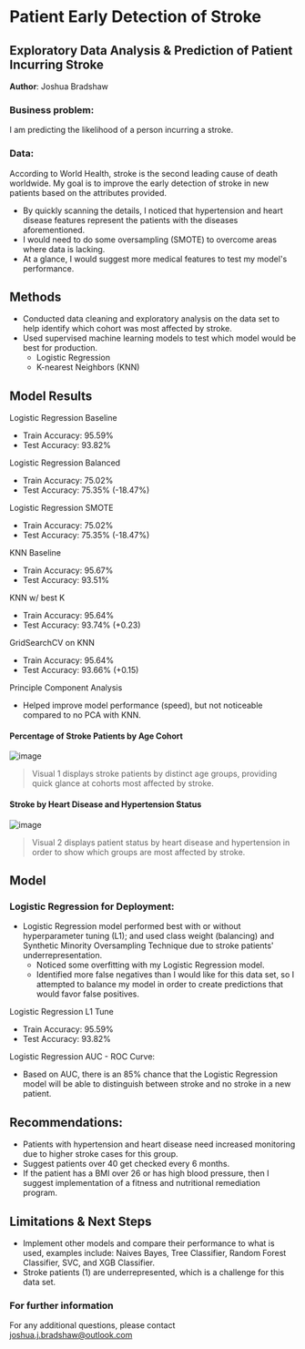 # Patient Early Detection of Stroke
## Exploratory Data Analysis & Prediction of Patient Incurring Stroke

**Author**: Joshua Bradshaw

### Business problem:

I am predicting the likelihood of a person incurring a stroke.


### Data:
According to World Health, stroke is the second leading cause of death worldwide. My goal is to improve the early detection of stroke in new patients based on the attributes provided.
- By quickly scanning the details, I noticed that hypertension and heart disease features represent the patients with the diseases aforementioned.
- I would need to do some oversampling (SMOTE) to overcome areas where data is lacking. 
- At a glance, I would suggest more medical features to test my model's performance. 


## Methods
* Conducted data cleaning and exploratory analysis on the data set to help identify which cohort was most affected by stroke.
* Used supervised machine learning models to test which model would be best for production.
  * Logistic Regression
  * K-nearest Neighbors (KNN)

## Model Results
Logistic Regression Baseline
* Train Accuracy: 95.59%
* Test Accuracy: 93.82%

Logistic Regression Balanced
* Train Accuracy: 75.02%
* Test Accuracy: 75.35% (-18.47%)

Logistic Regression SMOTE
* Train Accuracy: 75.02%
* Test Accuracy: 75.35% (-18.47%)

KNN Baseline
* Train Accuracy: 95.67%
* Test Accuracy: 93.51%

KNN w/ best K
* Train Accuracy: 95.64%
* Test Accuracy: 93.74% (+0.23)

GridSearchCV on KNN
* Train Accuracy: 95.64%
* Test Accuracy: 93.66% (+0.15)

Principle Component Analysis
* Helped improve model performance (speed), but not noticeable compared to no PCA with KNN.

#### Percentage of Stroke Patients by Age Cohort
![image](https://user-images.githubusercontent.com/83310016/182333081-715edc72-7e01-4503-a709-c21e079d2675.png)


> Visual 1 displays stroke patients by distinct age groups, providing quick glance at cohorts most affected by stroke.

#### Stroke by Heart Disease and Hypertension Status
![image](https://user-images.githubusercontent.com/83310016/182333419-3bea013a-1562-49a4-9781-e373804fef8a.png)

> Visual 2 displays patient status by heart disease and hypertension in order to show which groups are most affected by stroke.

## Model
### Logistic Regression for Deployment:
* Logistic Regression model performed best with or without hyperparameter tuning (L1); and used class weight (balancing) and Synthetic Minority Oversampling Technique due to stroke patients' underrepresentation.
  * Noticed some overfitting with my Logistic Regression model.
  * Identified more false negatives than I would like for this data set, so I attempted to balance my model in order to create predictions that would favor false positives.

Logistic Regression L1 Tune
* Train Accuracy: 95.59%
* Test Accuracy: 93.82%

Logistic Regression AUC - ROC Curve:
* Based on AUC, there is an 85% chance that the Logistic Regression model will be able to distinguish between stroke and no stroke in a new patient.

## Recommendations:

* Patients with hypertension and heart disease need increased monitoring due to higher stroke cases for this group.
* Suggest patients over 40 get checked every 6 months.
* If the patient has a BMI over 26 or has high blood pressure, then I suggest implementation of a fitness and nutritional remediation program.

## Limitations & Next Steps

* Implement other models and compare their performance to what is used, examples include: Naives Bayes, Tree Classifier, Random Forest Classifier, SVC, and XGB Classifier.
* Stroke patients (1) are underrepresented, which is a challenge for this data set. 


### For further information


For any additional questions, please contact joshua.j.bradshaw@outlook.com
